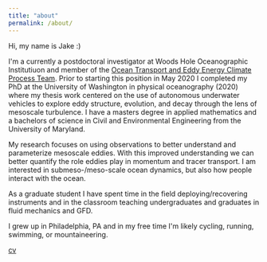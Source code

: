 ```yaml
---
title: "about"
permalink: /about/
---
```


Hi, my name is Jake :)  

I'm a currently a postdoctoral investigator at Woods Hole Oceanographic Institutiuon and member of the [Ocean Transport and Eddy Energy Climate Process Team](https://ocean-eddy-cpt.github.io). Prior to starting this position in May 2020 I completed my PhD at the University of Washington in physical oceanography (2020) where my thesis work centered on the use of autonomous underwater vehicles to explore eddy structure, evolution, and decay through the lens of mesoscale turbulence. I have a masters degree in applied mathematics and a bachelors of science in Civil and Environmental Engineering from the University of Maryland. 

My research focuses on using observations to better understand and parameterize mesoscale eddies. With this improved understanding we can better quantify the role eddies play in momentum and tracer transport. I am interested in submeso-/meso-scale ocean dynamics, but also how people interact with the ocean. 

As a graduate student I have spent time in the field deploying/recovering instruments and in the classroom teaching undergraduates and graduates in fluid mechanics and GFD. 

I grew up in Philadelphia, PA and in my free time I'm likely cycling, running, swimming, or mountaineering.

[cv][1]

[1]: /assets/documents/Steinberg_CV_2021_aug.pdf
